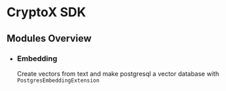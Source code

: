 # CryptoX SDK


## Modules Overview

- ### Embedding

  Create vectors from text and make postgresql a vector database with `PostgresEmbeddingExtension`